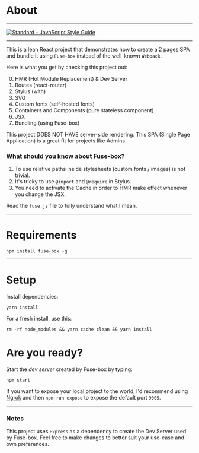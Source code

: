 # About
---

[![Standard - JavaScript Style Guide](https://img.shields.io/badge/code%20style-standard-brightgreen.svg)](http://standardjs.com/)

---

This is a lean React project that demonstrates how to create a 2 pages SPA and bundle it using `Fuse-box` instead of the well-known `Webpack`.

Here is what you get by checking this project out:

0. HMR (Hot Module Replacement) & Dev Server
1. Routes (react-router)
2. Stylus (with)
3. SVG
4. Custom fonts (self-hosted fonts)
5. Containers and Components (pure stateless component)
6. JSX
7. Bundling (using Fuse-box)

This project DOES NOT HAVE server-side rendering. This SPA (Single Page Application) is a great fit for projects like Admins.


### What should you know about Fuse-box?

1. To use relative paths inside stylesheets (custom fonts / images) is not trivial.
2. It's tricky to use `@import` and `@require` in Stylus.
3. You need to activate the Cache in order to HMR make effect whenever you change the JSX.

Read the `fuse.js` file to fully understand what I mean.

---

# Requirements

```
npm install fuse-box -g
```

---

# Setup

Install dependencies:

```
yarn install
```

For a fresh install, use this:

```
rm -rf node_modules && yarn cache clean && yarn install
```

# Are you ready?

Start the *dev server* created by Fuse-box by typing:

```
npm start
```

If you want to expose your local project to the world, I'd recommend using [Ngrok](https://ngrok.com/) and then `npm run expose` to expose the default port `9005`.

---

### Notes

This project uses `Express` as a dependency to create the Dev Server used by Fuse-box. Feel free to make changes to better suit your use-case and own preferences.
